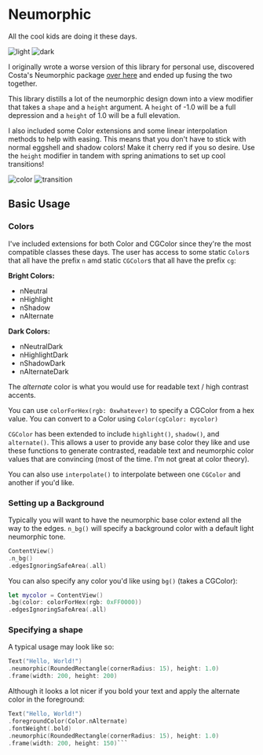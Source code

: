 # Neumorphic

All the cool kids are doing it these days.

![light](https://github.com/krebera/neumorphic/blob/master/screenshots/lightgif.gif "Light Demo")
![dark](https://github.com/krebera/neumorphic/blob/master/screenshots/darkgif.gif "Dark Demo")

I originally wrote a worse version of this library for personal use, discovered Costa's Neumorphic package [over here](https://github.com/costachung/neumorphic) and ended up fusing the two together.

This library distills a lot of the neumorphic design down into a view modifier that takes a `shape` and a `height` argument. A `height` of -1.0 will be a full depression and a `height` of 1.0 will be a full elevation.

I also included some Color extensions and some linear interpolation methods to help with easing. This means that you don't have to stick with normal eggshell and shadow colors! Make it cherry red if you so desire. Use the `height` modifier in tandem with spring animations to set up cool transitions!

![color](https://github.com/krebera/neumorphic/blob/master/screenshots/colorgif.gif "Color Demo")
![transition](https://github.com/krebera/neumorphic/blob/master/screenshots/transition.gif "Transition Demo")

## Basic Usage

### Colors
I've included extensions for both Color and CGColor since they're the most compatible classes these days.
The user has access to some static `Color`s that all have the prefix `n` amd static `CGColor`s that all have the prefix `cg`:

**Bright Colors:**
- nNeutral
- nHighlight
- nShadow
- nAlternate

**Dark Colors:**
- nNeutralDark
- nHighlightDark
- nShadowDark
- nAlternateDark

The *alternate* color is what you would use for readable text / high contrast accents.

You can use `colorForHex(rgb: 0xwhatever)` to specify a CGColor from a hex value. You can convert to a Color using `Color(cgColor: mycolor)`

`CGColor` has been extended to include `highlight()`, `shadow()`, and `alternate()`. This allows a user to provide any base color they like and use these functions to generate contrasted, readable text and neumorphic color values that are convincing (most of the time. I'm not great at color theory).

You can also use `interpolate()` to interpolate between one `CGColor` and another if you'd like.

### Setting up a Background
Typically you will want to have the neumorphic base color extend all the way to the edges. `n_bg()` will specify a background color with a default light neumorphic tone.

```swift
ContentView()
.n_bg()
.edgesIgnoringSafeArea(.all)
```

You can also specify any color you'd like using `bg()` (takes a CGColor):
```swift
let mycolor = ContentView()
.bg(color: colorForHex(rgb: 0xFF0000))
.edgesIgnoringSafeArea(.all)
```

### Specifying a shape
A typical usage may look like so:

```swift
Text("Hello, World!")
.neumorphic(RoundedRectangle(cornerRadius: 15), height: 1.0)
.frame(width: 200, height: 200)
```

Although it looks a lot nicer if you bold your text and apply the alternate color in the foreground:

```swift
Text("Hello, World!")
.foregroundColor(Color.nAlternate)
.fontWeight(.bold)
.neumorphic(RoundedRectangle(cornerRadius: 15), height: 1.0)
.frame(width: 200, height: 150)```

